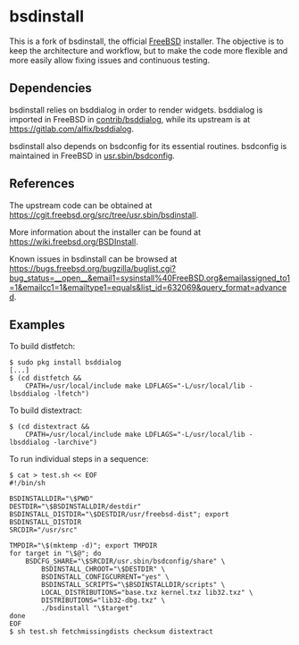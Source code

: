 bsdinstall
==========

This is a fork of bsdinstall, the official [FreeBSD](https://www.FreeBSD.org)
installer. The objective is to keep the architecture and workflow, but to make
the code more flexible and more easily allow fixing issues and continuous
testing.

Dependencies
------------

bsdinstall relies on bsddialog in order to render widgets. bsddialog is imported
in FreeBSD in
[contrib/bsddialog](https://cgit.freebsd.org/src/tree/contrib/bsddialog), while
its upstream is at <https://gitlab.com/alfix/bsddialog>.

bsdinstall also depends on bsdconfig for its essential routines. bsdconfig is
maintained in FreeBSD in
[usr.sbin/bsdconfig](https://cgit.freebsd.org/src/tree/usr.sbin/bsdconfig).

References
----------

The upstream code can be obtained at
<https://cgit.freebsd.org/src/tree/usr.sbin/bsdinstall>.

More information about the installer can be found at
<https://wiki.freebsd.org/BSDInstall>.

Known issues in bsdinstall can be browsed at
<https://bugs.freebsd.org/bugzilla/buglist.cgi?bug_status=__open__&email1=sysinstall%40FreeBSD.org&emailassigned_to1=1&emailcc1=1&emailtype1=equals&list_id=632069&query_format=advanced>.

Examples
--------

To build distfetch:

```shell-session
$ sudo pkg install bsddialog
[...]
$ (cd distfetch &&
    CPATH=/usr/local/include make LDFLAGS="-L/usr/local/lib -lbsddialog -lfetch")
```

To build distextract:

```shell-session
$ (cd distextract &&
    CPATH=/usr/local/include make LDFLAGS="-L/usr/local/lib -lbsddialog -larchive")
```

To run individual steps in a sequence:

```shell-session
$ cat > test.sh << EOF
#!/bin/sh

BSDINSTALLDIR="\$PWD"
DESTDIR="\$BSDINSTALLDIR/destdir"
BSDINSTALL_DISTDIR="\$DESTDIR/usr/freebsd-dist"; export BSDINSTALL_DISTDIR
SRCDIR="/usr/src"

TMPDIR="\$(mktemp -d)"; export TMPDIR
for target in "\$@"; do
    BSDCFG_SHARE="\$SRCDIR/usr.sbin/bsdconfig/share" \
        BSDINSTALL_CHROOT="\$DESTDIR" \
        BSDINSTALL_CONFIGCURRENT="yes" \
        BSDINSTALL_SCRIPTS="\$BSDINSTALLDIR/scripts" \
        LOCAL_DISTRIBUTIONS="base.txz kernel.txz lib32.txz" \
        DISTRIBUTIONS="lib32-dbg.txz" \
        ./bsdinstall "\$target"
done
EOF
$ sh test.sh fetchmissingdists checksum distextract
```

